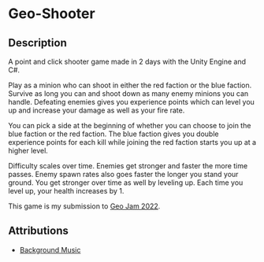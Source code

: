 # Geo-Shooter

## Description

A point and click shooter game made in 2 days with the Unity Engine and C#.

Play as a minion who can shoot in either the red faction or the blue faction. Survive as long you can and shoot down as many enemy minions you can handle. Defeating enemies gives you experience points which can level you up and increase your damage as well as your fire rate.

You can pick a side at the beginning of whether you can choose to join the blue faction or the red faction. The blue faction gives you double experience points for each kill while joining the red faction starts you up at a higher level.

Difficulty scales over time. Enemies get stronger and faster the more time passes. Enemy spawn rates also goes faster the longer you stand your ground. You get stronger over time as well by leveling up. Each time you level up, your health increases by 1.

This game is my submission to [Geo Jam 2022](https://itch.io/jam/geojam-2022).

## Attributions

- [Background Music](https://opengameart.org/content/retro-754)
